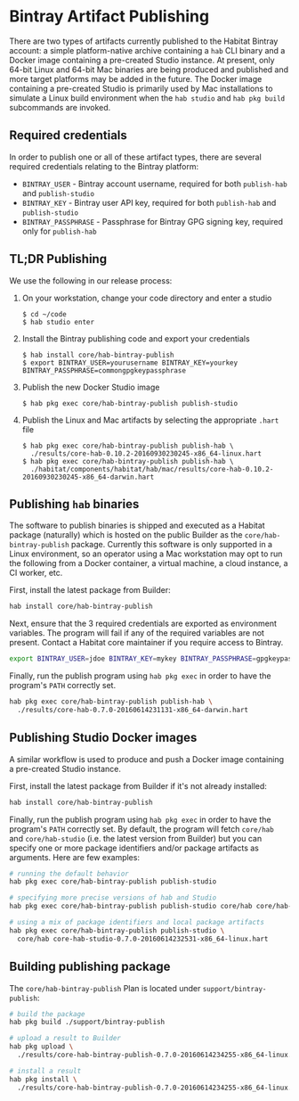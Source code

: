 # Bintray Artifact Publishing

There are two types of artifacts currently published to the Habitat Bintray
account: a simple platform-native archive containing a `hab` CLI binary and a
Docker image containing a pre-created Studio instance. At present, only 64-bit
Linux and 64-bit Mac binaries are being produced and published and more target
platforms may be added in the future. The Docker image containing a pre-created
Studio is primarily used by Mac installations to simulate a Linux build
environment when the `hab studio` and `hab pkg build` subcommands are invoked.

## Required credentials

In order to publish one or all of these artifact types, there are several
required credentials relating to the Bintray platform:

* `BINTRAY_USER` - Bintray account username, required for both `publish-hab`
  and `publish-studio`
* `BINTRAY_KEY` - Bintray user API key, required for both `publish-hab` and
  `publish-studio`
* `BINTRAY_PASSPHRASE` - Passphrase for Bintray GPG signing key, required only
  for `publish-hab`

## TL;DR Publishing

We use the following in our release process:

1. On your workstation, change your code directory and enter a studio

    ```
    $ cd ~/code
    $ hab studio enter
    ```

1. Install the Bintray publishing code and export your credentials

    ```
    $ hab install core/hab-bintray-publish
    $ export BINTRAY_USER=yourusername BINTRAY_KEY=yourkey BINTRAY_PASSPHRASE=commongpgkeypassphrase
    ```

1. Publish the new Docker Studio image
    ```
    $ hab pkg exec core/hab-bintray-publish publish-studio
    ```

1. Publish the Linux and Mac artifacts by selecting the appropriate `.hart` file

    ```
    $ hab pkg exec core/hab-bintray-publish publish-hab \
      ./results/core-hab-0.10.2-20160930230245-x86_64-linux.hart
    $ hab pkg exec core/hab-bintray-publish publish-hab \
      ./habitat/components/habitat/hab/mac/results/core-hab-0.10.2-20160930230245-x86_64-darwin.hart
    ```

## Publishing `hab` binaries

The software to publish binaries is shipped and executed as a Habitat package
(naturally) which is hosted on the public Builder as the
`core/hab-bintray-publish` package. Currently this software is only supported
in a Linux environment, so an operator using a Mac workstation may opt to run
the following from a Docker container, a virtual machine, a cloud instance, a
CI worker, etc.

First, install the latest package from Builder:

```sh
hab install core/hab-bintray-publish
```

Next, ensure that the 3 required credentials are exported as environment
variables. The program will fail if any of the required variables are not
present. Contact a Habitat core maintainer if you require access to Bintray.

```sh
export BINTRAY_USER=jdoe BINTRAY_KEY=mykey BINTRAY_PASSPHRASE=gpgkeypassphrase
```

Finally, run the publish program using `hab pkg exec` in order to have the
program's `PATH` correctly set.

```sh
hab pkg exec core/hab-bintray-publish publish-hab \
  ./results/core-hab-0.7.0-20160614231131-x86_64-darwin.hart
```

## Publishing Studio Docker images

A similar workflow is used to produce and push a Docker image containing a
pre-created Studio instance.

First, install the latest package from Builder if it's not already installed:

```sh
hab install core/hab-bintray-publish
```

Finally, run the publish program using `hab pkg exec` in order to have the
program's `PATH` correctly set. By default, the program will fetch `core/hab`
and `core/hab-studio` (i.e. the latest version from Builder) but you can
specify one or more package identifiers and/or package artifacts as arguments.
Here are few examples:

```sh
# running the default behavior
hab pkg exec core/hab-bintray-publish publish-studio

# specifying more precise versions of hab and Studio
hab pkg exec core/hab-bintray-publish publish-studio core/hab core/hab-studio

# using a mix of package identifiers and local package artifacts
hab pkg exec core/hab-bintray-publish publish-studio \
  core/hab core-hab-studio-0.7.0-20160614232531-x86_64-linux.hart
```

## Building publishing package

The `core/hab-bintray-publish` Plan is located under `support/bintray-publish`:

```sh
# build the package
hab pkg build ./support/bintray-publish

# upload a result to Builder
hab pkg upload \
  ./results/core-hab-bintray-publish-0.7.0-20160614234255-x86_64-linux.hart

# install a result
hab pkg install \
  ./results/core-hab-bintray-publish-0.7.0-20160614234255-x86_64-linux.hart
```
